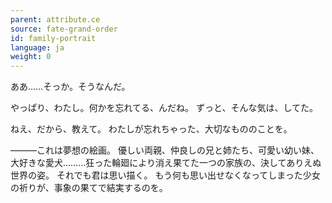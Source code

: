 ```yaml
---
parent: attribute.ce
source: fate-grand-order
id: family-portrait
language: ja
weight: 0
---
```


ああ……そっか。そうなんだ。

やっぱり、わたし。何かを忘れてる、んだね。
ずっと、そんな気は、してた。

ねえ、だから、教えて。
わたしが忘れちゃった、大切なもののことを。


―――これは夢想の絵画。
優しい両親、仲良しの兄と姉たち、可愛い幼い妹、大好きな愛犬………狂った輪廻により消え果てた一つの家族の、決してありえぬ世界の姿。
それでも君は思い描く。
もう何も思い出せなくなってしまった少女の祈りが、事象の果てで結実するのを。
